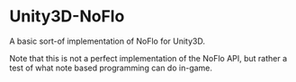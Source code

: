 # Unity3D-NoFlo
A basic sort-of implementation of NoFlo for Unity3D.

Note that this is not a perfect implementation of the NoFlo API, but rather a test of what note based programming can do in-game.
